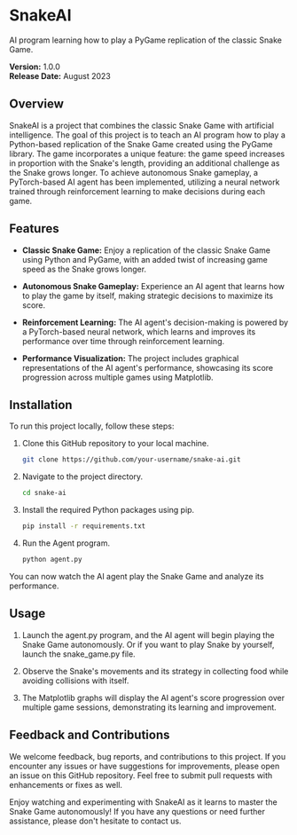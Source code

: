 # SnakeAI
AI program learning how to play a PyGame replication of the classic Snake Game.

**Version:** 1.0.0  
**Release Date:** August 2023

## Overview

SnakeAI is a project that combines the classic Snake Game with artificial intelligence. The goal of this project is to teach an AI program how to play a Python-based replication of the Snake Game created using the PyGame library. The game incorporates a unique feature: the game speed increases in proportion with the Snake's length, providing an additional challenge as the Snake grows longer. To achieve autonomous Snake gameplay, a PyTorch-based AI agent has been implemented, utilizing a neural network trained through reinforcement learning to make decisions during each game.

## Features

- **Classic Snake Game:** Enjoy a replication of the classic Snake Game using Python and PyGame, with an added twist of increasing game speed as the Snake grows longer.

- **Autonomous Snake Gameplay:** Experience an AI agent that learns how to play the game by itself, making strategic decisions to maximize its score.

- **Reinforcement Learning:** The AI agent's decision-making is powered by a PyTorch-based neural network, which learns and improves its performance over time through reinforcement learning.

- **Performance Visualization:** The project includes graphical representations of the AI agent's performance, showcasing its score progression across multiple games using Matplotlib.

## Installation

To run this project locally, follow these steps:

1. Clone this GitHub repository to your local machine.

   ```bash
   git clone https://github.com/your-username/snake-ai.git
   ```

2. Navigate to the project directory.

   ```bash
   cd snake-ai
   ```

3. Install the required Python packages using pip.

   ```bash
   pip install -r requirements.txt
   ```

4. Run the Agent program.

   ```bash
   python agent.py
   ```

You can now watch the AI agent play the Snake Game and analyze its performance.

## Usage

1. Launch the agent.py program, and the AI agent will begin playing the Snake Game autonomously. Or if you want to play Snake by yourself, launch the snake_game.py file.

2. Observe the Snake's movements and its strategy in collecting food while avoiding collisions with itself.

3. The Matplotlib graphs will display the AI agent's score progression over multiple game sessions, demonstrating its learning and improvement.

## Feedback and Contributions

We welcome feedback, bug reports, and contributions to this project. If you encounter any issues or have suggestions for improvements, please open an issue on this GitHub repository. Feel free to submit pull requests with enhancements or fixes as well.

Enjoy watching and experimenting with SnakeAI as it learns to master the Snake Game autonomously! If you have any questions or need further assistance, please don't hesitate to contact us.
